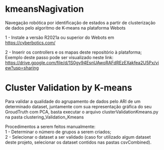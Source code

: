 # kmeansNagivation
Navegação robótica por identificação de estados a partir de clusterização de dados pelo algoritmo de K-means na plataforma Webots

1 - Instale a versão R2021a ou superior do Webots em https://cyberbotics.com/

2 - Inserir os controllers e os mapas deste repositório à plataforma;  
    Exemplo deste passo pode ser visualizado neste link: https://drive.google.com/file/d/1S0gy94EsnUAwoRAFdREzEXakfea2U5Px/view?usp=sharing
    
    
# Cluster Validation by K-means

Para validar a qualidade do agrupamento de dados pelo ARI de um determinado dataset, juntamente com sua representação gráfica do seu GroudTruth com PCA, basta executar o arquivo clusterValidationKmeans.py na pasta clustering_Validation_Kmeans  

Procedimentos a serem feitos manualmente:  
1 - Determinar o número de grupos a serem criados;  
2 - Selecionar o dataset a ser validado (caso for utilizado algum dataset deste projeto, selecionar os dataset contidos nas pastas csvCombined).
